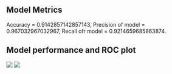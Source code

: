 ## Model Metrics

Accuracy = 0.9142857142857143, Precision of model = 0.967032967032967, Recall ofr model = 0.9214659685863874.
 ## Model performance and ROC plot
![](https://asset.cml.dev/b198bc0691c7d04dff7ca6384977a69422d38a4e?cml=png)
![](https://asset.cml.dev/f9ca0b0e3073b608fcf0da8bdd87e54eeb3ddd57?cml=png)
